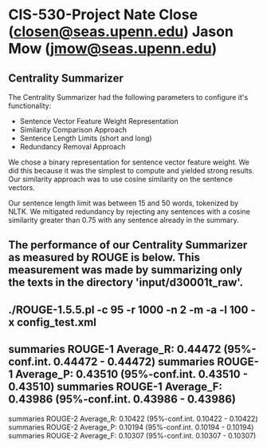 CIS-530-Project
Nate Close (closen@seas.upenn.edu)
Jason Mow (jmow@seas.upenn.edu)
===============

Centrality Summarizer
---------------------
The Centrality Summarizer had the following parameters to configure it's functionality:
- Sentence Vector Feature Weight Representation
- Similarity Comparison Approach
- Sentence Length Limits (short and long)
- Redundancy Removal Approach

We chose a binary representation for sentence vector feature weight. We did this because it was the simplest to compute and yielded strong results. Our similarity approach was to use cosine similarity on the sentence vectors.

Our sentence length limit was between 15 and 50 words, tokenized by NLTK. We mitigated redundancy by rejecting any sentences with a cosine similarity greater than 0.75 with any sentence already in the summary.

The performance of our Centrality Summarizer as measured by ROUGE is below. This measurement was made by summarizing only the texts in the directory 'input/d30001t_raw'.
---------------------------------------------
./ROUGE-1.5.5.pl -c 95 -r 1000 -n 2 -m -a -l 100 -x config_test.xml 
---------------------------------------------
summaries ROUGE-1 Average_R: 0.44472 (95%-conf.int. 0.44472 - 0.44472)
summaries ROUGE-1 Average_P: 0.43510 (95%-conf.int. 0.43510 - 0.43510)
summaries ROUGE-1 Average_F: 0.43986 (95%-conf.int. 0.43986 - 0.43986)
---------------------------------------------
summaries ROUGE-2 Average_R: 0.10422 (95%-conf.int. 0.10422 - 0.10422)
summaries ROUGE-2 Average_P: 0.10194 (95%-conf.int. 0.10194 - 0.10194)
summaries ROUGE-2 Average_F: 0.10307 (95%-conf.int. 0.10307 - 0.10307)

